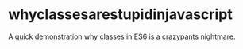 # whyclassesarestupidinjavascript
A quick demonstration why classes in ES6 is a crazypants nightmare.
